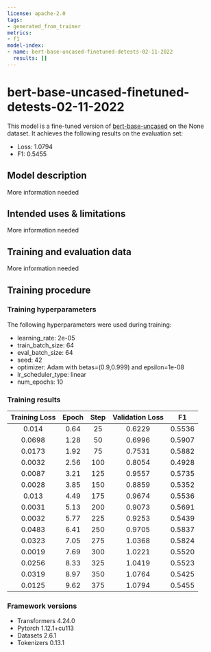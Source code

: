 ```yaml
---
license: apache-2.0
tags:
- generated_from_trainer
metrics:
- f1
model-index:
- name: bert-base-uncased-finetuned-detests-02-11-2022
  results: []
---
```


<!-- This model card has been generated automatically according to the information the Trainer had access to. You
should probably proofread and complete it, then remove this comment. -->

# bert-base-uncased-finetuned-detests-02-11-2022

This model is a fine-tuned version of [bert-base-uncased](https://huggingface.co/bert-base-uncased) on the None dataset.
It achieves the following results on the evaluation set:
- Loss: 1.0794
- F1: 0.5455

## Model description

More information needed

## Intended uses & limitations

More information needed

## Training and evaluation data

More information needed

## Training procedure

### Training hyperparameters

The following hyperparameters were used during training:
- learning_rate: 2e-05
- train_batch_size: 64
- eval_batch_size: 64
- seed: 42
- optimizer: Adam with betas=(0.9,0.999) and epsilon=1e-08
- lr_scheduler_type: linear
- num_epochs: 10

### Training results

| Training Loss | Epoch | Step | Validation Loss | F1     |
|:-------------:|:-----:|:----:|:---------------:|:------:|
| 0.014         | 0.64  | 25   | 0.6229          | 0.5536 |
| 0.0698        | 1.28  | 50   | 0.6996          | 0.5907 |
| 0.0173        | 1.92  | 75   | 0.7531          | 0.5882 |
| 0.0032        | 2.56  | 100  | 0.8054          | 0.4928 |
| 0.0087        | 3.21  | 125  | 0.9557          | 0.5735 |
| 0.0028        | 3.85  | 150  | 0.8859          | 0.5352 |
| 0.013         | 4.49  | 175  | 0.9674          | 0.5536 |
| 0.0031        | 5.13  | 200  | 0.9073          | 0.5691 |
| 0.0032        | 5.77  | 225  | 0.9253          | 0.5439 |
| 0.0483        | 6.41  | 250  | 0.9705          | 0.5837 |
| 0.0323        | 7.05  | 275  | 1.0368          | 0.5824 |
| 0.0019        | 7.69  | 300  | 1.0221          | 0.5520 |
| 0.0256        | 8.33  | 325  | 1.0419          | 0.5523 |
| 0.0319        | 8.97  | 350  | 1.0764          | 0.5425 |
| 0.0125        | 9.62  | 375  | 1.0794          | 0.5455 |


### Framework versions

- Transformers 4.24.0
- Pytorch 1.12.1+cu113
- Datasets 2.6.1
- Tokenizers 0.13.1
